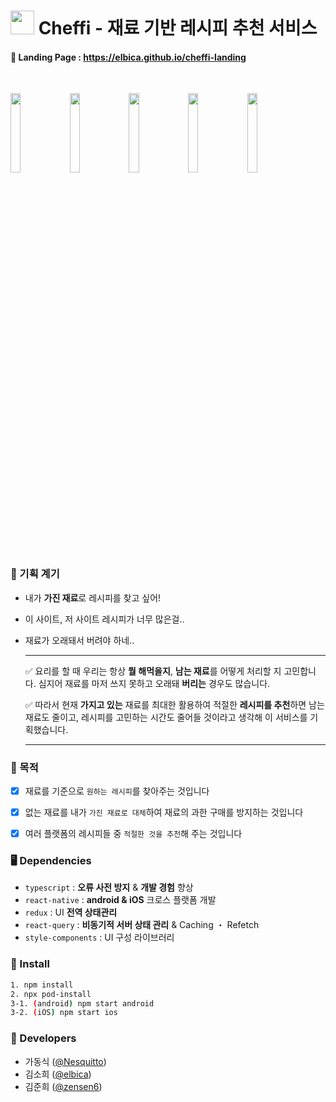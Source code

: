 # <img src="./src/assets/images/CheffiLogoBowl.png" width="38px"/> Cheffi - 재료 기반 레시피 추천 서비스

#### 📝 Landing Page : <https://elbica.github.io/cheffi-landing>

<br/>
<p >
<img src="https://i.ibb.co/q5zRHWP/1.png" width="18%"/>
<img src="https://i.ibb.co/NrMVNxP/2.png" width="18%"/>
<img src="https://i.ibb.co/R3jrkGQ/3.png" width="18%"/>
<img src="https://i.ibb.co/WsYqHGq/4.png" width="18%"/>
<img src="https://i.ibb.co/vDCm9JJ/5.png" width="18%"/>
</p>
<br/>

### 🍎 기획 계기

- 내가 **가진 재료**로 레시피를 찾고 싶어!
- 이 사이트, 저 사이트 레시피가 너무 많은걸..
- 재료가 오래돼서 버려야 하네..
  <br >
  <hr/>
  ✅ 요리를 할 때 우리는 항상 <b>뭘 해먹을지</b>, <b>남는 재료</b>를 어떻게 처리할 지 고민합니다. 심지어 재료를 마저 쓰지 못하고 오래돼 <b>버리는</b> 경우도 많습니다.<br/>

  ✅ 따라서 현재 <b>가지고 있는</b> 재료를 최대한 활용하여 적절한 <b>레시피를 추천</b>하면 남는 재료도 줄이고, 레시피를 고민하는 시간도 줄어들 것이라고 생각해 이 서비스를 기획했습니다.
  <hr/>

### 🥗 목적

- [x] 재료를 기준으로 `원하는 레시피`를 찾아주는 것입니다

- [x] 없는 재료를 내가 `가진 재료로 대체`하여 재료의 과한 구매를 방지하는 것입니다

- [x] 여러 플랫폼의 레시피들 중 `적절한 것을 추천`해 주는 것입니다

### 🖥 Dependencies

- `typescript` : **오류 사전 방지** & **개발 경험** 향상
- `react-native` : **android & iOS** 크로스 플랫폼 개발
- `redux` : UI **전역 상태관리**
- `react-query` : **비동기적 서버 상태 관리** & Caching ・ Refetch
- `style-components` : UI 구성 라이브러리

### 🏃 Install

```bash
1. npm install
2. npx pod-install
3-1. (android) npm start android
3-2. (iOS) npm start ios
```

### 🎩 Developers

- 가동식 ([@Nesquitto](https://github.com/Nesquitto))
- 김소희 ([@elbica](https://github.com/elbica))
- 김준희 ([@zensen6](https://github.com/zensen6))

